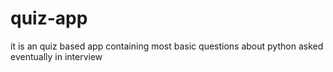 # quiz-app
it is an  quiz based app containing most basic questions about python asked eventually in interview
